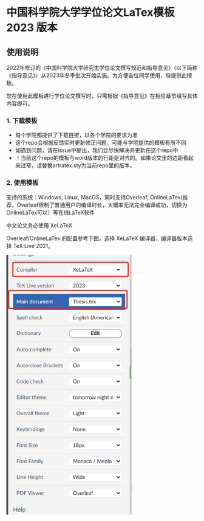 # 中国科学院大学学位论文LaTex模板 2023 版本

## 使用说明

2022年修订的《中国科学院大学研究生学位论文撰写规范和指导意见》（以下简称《指导意见》）从2023年冬季批次开始实施。为方便各位同学使用，特提供此模板。

您在使用此模板进行学位论文撰写时，只需根据《指导意见》在相应章节填写具体内容即可。


### 1. 下载模板

- 每个学院都提供了下载链接，以各个学院的要求为准
- 这个repo会根据反馈实时更新修正问题，可能与学院提供的模板有所不同
- 如遇到问题，请在issue中提出，我们会尽快解决并更新在这个repo中
- ！当前这个repo的模板与word版本的行距是对齐的。如果论文里的边距看起来过窄，请替换artratex.sty为当前repo里的版本。

### 2. 使用模板
支持的系统：Windows, Linux, MacOS，同时支持Overleaf, OnlineLaTex(推荐，Overleaf限制了普通用户的编译时长，大概率无法完全编译成功，切换为OnlineLaTex可以）等在线LaTeX软件

中文论文务必使用 XeLaTeX 

Overleaf/OnlineLaTex 的配置参考下图，选择 XeLaTeX 编译器，编译器版本选择 TeX Live 2021。

![Overleaf配置](src/imgs/overleaf.png)

